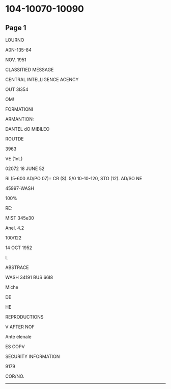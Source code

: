 # 104-10070-10090

## Page 1

LOURNO

A0N-135-84

NOV. 1951

CLASSITIED MESSAGE

CENTRAL INTELLIGENCE ACENCY

OUT 3l354

OM!

FORMATIONI

ARMANTION:

DANTEL dO MIBILEO

ROUTDE

3963

VE (1nL)

02072 18 JUNE 52

RI (5-600 AD/PO 07)= CR (S). 5/0 10-10-120, STO (12). AD/SO NE

45997-WASH

100%

RE:

MIST 345e30

Anel. 4.2

100\122

14 OCT 1952

L

ABSTRACE

WASH 34191 BUS 66I8

Miche

DE

HE

REPRODUCTIONS

V AFTER NOF

Ante elenale

ES COPV

SECURITY INFORMATION

9179

COR/NO.

---


